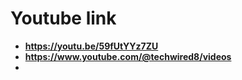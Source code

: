 # Youtube link

- **https://youtu.be/59fUtYYz7ZU**
- **https://www.youtube.com/@techwired8/videos**
- 